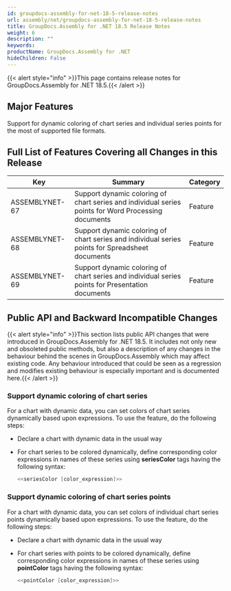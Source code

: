```yaml
---
id: groupdocs-assembly-for-net-18-5-release-notes
url: assembly/net/groupdocs-assembly-for-net-18-5-release-notes
title: GroupDocs.Assembly for .NET 18.5 Release Notes
weight: 6
description: ""
keywords: 
productName: GroupDocs.Assembly for .NET
hideChildren: False
---
```

{{< alert style="info" >}}This page contains release notes for GroupDocs.Assembly for .NET 18.5.{{< /alert >}}

## Major Features

Support for dynamic coloring of chart series and individual series points for the most of supported file formats.

## Full List of Features Covering all Changes in this Release

| Key | Summary | Category |
| --- | --- | --- |
| ASSEMBLYNET-67  | Support dynamic coloring of chart series and individual series points for Word Processing documents   | Feature |
| ASSEMBLYNET-68 | Support dynamic coloring of chart series and individual series points for Spreadsheet documents  | Feature |
| ASSEMBLYNET-69 | Support dynamic coloring of chart series and individual series points for Presentation documents  | Feature |

## Public API and Backward Incompatible Changes

{{< alert style="info" >}}This section lists public API changes that were introduced in GroupDocs.Assembly for .NET 18.5. It includes not only new and obsoleted public methods, but also a description of any changes in the behaviour behind the scenes in GroupDocs.Assembly which may affect existing code. Any behaviour introduced that could be seen as a regression and modifies existing behaviour is especially important and is documented here.{{< /alert >}}

### Support dynamic coloring of chart series

For a chart with dynamic data, you can set colors of chart series dynamically based upon expressions. To use the feature, do the following steps:

*   Declare a chart with dynamic data in the usual way
*   For chart series to be colored dynamically, define corresponding color expressions in names of these series using **seriesColor** tags having the following syntax:
    
    ```csharp
    <<seriesColor [color_expression]>>
    ```
    

### Support dynamic coloring of chart series points

For a chart with dynamic data, you can set colors of individual chart series points dynamically based upon expressions. To use the feature, do the following steps:

*   Declare a chart with dynamic data in the usual way
*   For chart series with points to be colored dynamically, define corresponding color expressions in names of these series using **pointColor** tags having the following syntax:
    
    ```csharp
    <<pointColor [color_expression]>>
    ```
